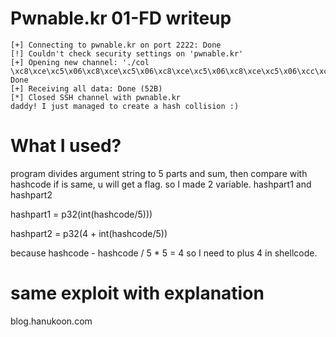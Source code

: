 # Pwnable.kr 01-FD writeup
```
[+] Connecting to pwnable.kr on port 2222: Done
[!] Couldn't check security settings on 'pwnable.kr'
[+] Opening new channel: './col \xc8\xce\xc5\x06\xc8\xce\xc5\x06\xc8\xce\xc5\x06\xc8\xce\xc5\x06\xcc\xce\xc5\x06': Done
[+] Receiving all data: Done (52B)
[*] Closed SSH channel with pwnable.kr
daddy! I just managed to create a hash collision :)
```
# What I used?
 program divides argument string to 5 parts and sum, then compare with hashcode if is same, u will get a flag.
so I made 2 variable. hashpart1 and hashpart2

hashpart1 = p32(int(hashcode/5)))

hashpart2 = p32(4 + int(hashcode/5))

because hashcode - hashcode / 5 * 5 = 4 
so I need to plus 4 in shellcode.

# same exploit with explanation 
blog.hanukoon.com

